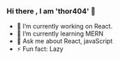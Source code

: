 ### Hi there , I am 'thor404' 👋


- 🔭 I’m currently working on React.
- 🌱 I’m currently learning MERN
- 💬 Ask me about React, javaScript
- ⚡ Fun fact: Lazy

<!-- - 👯 I’m looking to collaborate on  -->
<!-- - 🤔 I’m looking for help with ... -->
<!-- - 📫 How to reach me: ... -->
<!-- - 😄 Pronouns: ... -->
